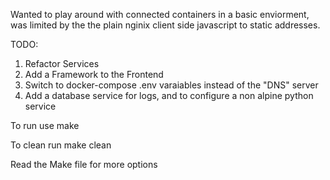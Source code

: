 Wanted to play around with connected containers in a basic enviorment, was limited by the the plain nginix client side javascript to static addresses.

TODO: 
1. Refactor Services
2. Add a Framework to the Frontend
3. Switch to docker-compose .env varaiables instead of the "DNS" server
4. Add a database service for logs, and to configure a non alpine python service

To run use make

To clean run make clean

Read the Make file for more options
